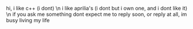 hi, i like c++ (i dont) \n
i like aprilia's (i dont but i own one, and i dont like it) \n
if you ask me something dont expect me to reply soon, or reply at all, im busy living my life
